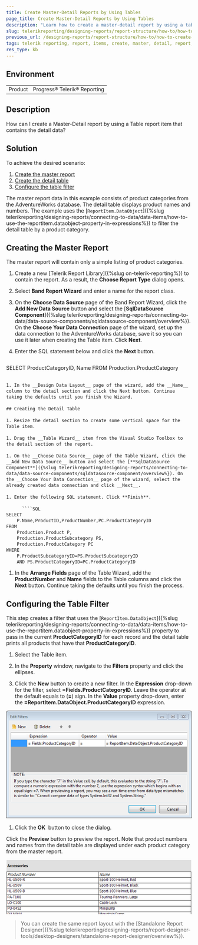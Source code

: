 ```yaml
---
title: Create Master-Detail Reports by Using Tables
page_title: Create Master-Detail Reports by Using Tables 
description: "Learn how to create a master-detail report by using a table with Telerik Reporting."
slug: telerikreporting/designing-reports/report-structure/how-to/how-to-create-a-master-detail-report-using-a-table
previous_url: /designing-reports/report-structure/how-to/how-to-create-a-master-detail-report-using-a-table.html
tags: telerik reporting, report, items, create, master, detail, report, using, table
res_type: kb
---
```


## Environment

<table>
	<tbody>
		<tr>
			<td>Product</td>
			<td>Progress® Telerik® Reporting</td>
		</tr>
	</tbody>
</table>


## Description

How can I create a Master-Detail report by using a Table report item that contains the detail data?

## Solution

To achieve the desired scenario: 

1. [Create the master report](#creating-the-master-report)
1. [Create the detail table](#creating-the-detail-table) 
1. [Configure the table filter](#configuring-the-table-filter) 

The master report data in this example consists of product categories from the         AdventureWorks database. The detail table displays product names and numbers. The example uses the [`ReportItem.DataObject`]({%slug telerikreporting/designing-reports/connecting-to-data/data-items/how-to-use-the-reportitem.dataobject-property-in-expressions%}) to filter the detail table by a product category. 

## Creating the Master Report

The master report will contain only a simple listing of product categories.

1. Create a new [Telerik Report Library]({%slug on-telerik-reporting%}) to contain the report. As a result, the __Choose Report Type__ dialog opens.

1. Select __Band Report Wizard__ and enter a name for the report class. 

1. On the __Choose Data Source__ page of the Band Report Wizard, click the __Add New Data Source__ button and select the [**SqlDataSource Component**]({%slug telerikreporting/designing-reports/connecting-to-data/data-source-components/sqldatasource-component/overview%}). On the __Choose Your Data Connection__ page of the wizard, set up the data connection to the AdventureWorks database, save it so you can use it later when creating the Table item. Click __Next__. 

1. Enter the SQL statement below and click the __Next__ button. 
    
      ````SQL
SELECT ProductCategoryID, Name FROM Production.ProductCategory
````

1. In the __Design Data Layout__ page of the wizard, add the __Name__ column to the detail section and click the Next button. Continue taking the defaults until you finish the Wizard. 

## Creating the Detail Table

1. Resize the detail section to create some vertical space for the Table item.

1. Drag the __Table Wizard__ item from the Visual Studio Toolbox to the detail section of the report. 

1. On the __Choose Data Source__ page of the Table Wizard, click the __Add New Data Source__ button and select the [**SqlDataSource Component**]({%slug telerikreporting/designing-reports/connecting-to-data/data-source-components/sqldatasource-component/overview%}). On the __Choose Your Data Connection__ page of the wizard, select the already created data connection and click __Next__. 

1. Enter the following SQL statement. Click **Finish**.
    
      ````SQL
SELECT
    P.Name,ProductID,ProductNumber,PC.ProductCategoryID
FROM
    Production.Product P,
    Production.ProductSubcategory PS,
    Production.ProductCategory PC
WHERE
    P.ProductSubcategoryID=PS.ProductSubcategoryID
    AND PS.ProductCategoryID=PC.ProductCategoryID
````

1. In the __Arrange Fields__ page of the Table Wizard, add the __ProductNumber__ and __Name__ fields to the Table columns and click the **Next** button. Continue taking the defaults until you finish the process. 

## Configuring the Table Filter

This step creates a filter that uses the [`ReportItem.DataObject`]({%slug telerikreporting/designing-reports/connecting-to-data/data-items/how-to-use-the-reportitem.dataobject-property-in-expressions%}) property to pass in the current **ProductCategoryID** for each record and the detail table prints all products that have that **ProductCategoryID**. 

1. Select the Table item. 

1. In the __Property__ window, navigate to the __Filters__ property and click the ellipses. 

1. Click the __New__ button to create a new filter. In the __Expression__ drop-down for the filter, select **=Fields.ProductCategoryID**. Leave the operator at the default equals to (**=**) sign. In the __Value__ property drop-down, enter the **=ReportItem.DataObject.ProductCategoryID** expression. 

  ![Master Detail Table 0001](images/MasterDetailTable0001.png)

1. Click the __OK__  button to close the dialog. 

Click the **Preview** button to preview the report. Note that product numbers and names from the detail table are displayed under each product category from the master report. 

  ![Master Detail Table 0002](images/MasterDetailTable0002.png)

>You can create the same report layout with the [Standalone Report Designer]({%slug telerikreporting/designing-reports/report-designer-tools/desktop-designers/standalone-report-designer/overview%}).
